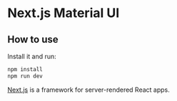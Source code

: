 # Next.js Material UI

## How to use

Install it and run:

```sh
npm install
npm run dev
```

[Next.js](https://github.com/zeit/next.js) is a framework for server-rendered React apps.
